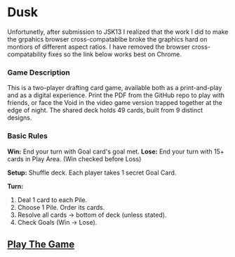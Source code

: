 # Dusk

Unfortunetly, after submission to JSK13 I realized that the work I did to make the grpahics browser cross-compatablbe broke the graphics hard on montiors of different aspect ratios. I have removed the browser cross-compatability fixes so the link below works best on Chrome.

### Game Description
This is a two-player drafting card game, available both as a print-and-play and as a digital experience. Print the PDF from the GitHub repo to play with friends, or face the Void in the video game version trapped together at the edge of night. The shared deck holds 49 cards, built from 9 distinct designs.

### Basic Rules
**Win:** End your turn with Goal card's goal met.
**Lose:** End your turn with 15+ cards in Play Area. (Win checked before Loss)

**Setup:** Shuffle deck. Each player takes 1 secret Goal Card.

**Turn:**
1) Deal 1 card to each Pile.
2) Choose 1 Pile. Order its cards.
3) Resolve all cards → bottom of deck (unless stated).
4) Check Goals (Win → Lose).

## [Play The Game](https://vivianeasley.github.io/dusk/)
